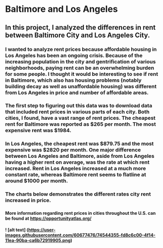 # Baltimore and Los Angeles
## In this project, I analyzed the differences in rent between Baltimore City and Los Angeles City. 
### I wanted to analyze rent prices because affordable housing in Los Angeles has been an ongoing crisis. Because of the increasing population in the city and gentrification of various neighborhoods, paying rent can be an overwhelming burden for some people. I thought it would be interesting to see if rent in Baltimore, which also has housing problems (notably building decay as well as unaffordable housing) was different from Los Angeles in price and number of affordable areas.
### The first step to figuring out this data was to download data that included rent prices in various parts of each city. Both cities, I found, have a vast range of rent prices. The cheapest rent for Baltimore was reported as $265 per month. The most expensive rent was $1984.
### In Los Angeles, the cheapest rent was $879.75 and the most expensive was $2820 per month. One major difference between Los Angeles and Baltimore, aside from Los Angeles having a higher rent on average, was the rate at which rent increased. Rent in Los Angeles increased at a much more constant rate, whereas Baltimore rent seems to flatline at around $1000 per month.
### The charts below demonstrates the different rates city rent increased in price.
### 
#### More information regarding rent prices in cities throughout the U.S. can be found at https://opportunityatlas.org/
#### ! [alt text] (https://user-images.githubusercontent.com/60677476/74544355-fd8c6c00-4f14-11ea-90ba-ca6b72919905.png)
